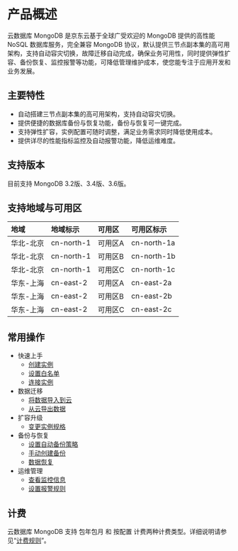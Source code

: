 # 产品概述


云数据库 MongoDB 是京东云基于全球广受欢迎的 MongoDB 提供的高性能 NoSQL 数据库服务，完全兼容 MongoDB 协议，默认提供三节点副本集的高可用架构，支持自动容灾切换，故障迁移自动完成，确保业务可用性，同时提供弹性扩容、备份恢复、监控报警等功能，可降低管理维护成本，使您能专注于应用开发和业务发展。

## 主要特性

* 自动搭建三节点副本集的高可用架构，支持自动容灾切换。
* 提供便捷的数据库备份与恢复功能，备份与恢复可一键完成。
* 支持弹性扩容，实例配置可随时调整，满足业务需求同时降低使用成本。
* 提供详尽的性能指标监控及自动报警功能，降低运维难度。

## 支持版本

目前支持 MongoDB 3.2版、3.4版、3.6版。

## 支持地域与可用区

| 地域      | 地域标示   | 可用区  | 可用区标示  |
| :-------- | :--------- | :------ | :---------- |
| 华北-北京 | cn-north-1 | 可用区A | cn-north-1a |
| 华北-北京 | cn-north-1 | 可用区B | cn-north-1b |
| 华北-北京 | cn-north-1 | 可用区C | cn-north-1c |
| 华东-上海 | cn-east-2  | 可用区A | cn-east-2a  |
| 华东-上海 | cn-east-2  | 可用区B | cn-east-2b  |
| 华东-上海 | cn-east-2  | 可用区C | cn-east-2c  |

## 常用操作

- 快速上手
	- [创建实例](../Getting-Started/Create-Instance.md)
	- [设置白名单](../Getting-Started/Set-Whitelist.md)
	- [连接实例](../Getting-Started/Connect-Instance.md)
- 数据迁移
	- [将数据导入到云](../Getting-Started/Import-Data.md)
	- [从云导出数据](../Getting-Started/Export-Data.md)
- 扩容升级
	- [变更实例规格](../Operation-Guide/Instance-Management/Modify-Instance-Spec.md)
- 备份与恢复
	- [设置自动备份策略](../Operation-Guide/Backup/Modify-Backup-Policy.md)
	- [手动创建备份](../Operation-Guide/Backup/Create-Backup.md)
	- [数据恢复](../Operation-Guide/Backup/Restore-Instance.md)
- 运维管理
	- [查看监控信息](../Operation-Guide/Monitoring/Monitoring.md)
	- [设置报警规则](../Operation-Guide/Monitoring/Alarm-Rules.md)

## 计费
云数据库 MongoDB 支持 包年包月 和 按配置 计费两种计费类型。详细说明请参见“[计费规则](../Pricing/Billing-Rules.md)”。
